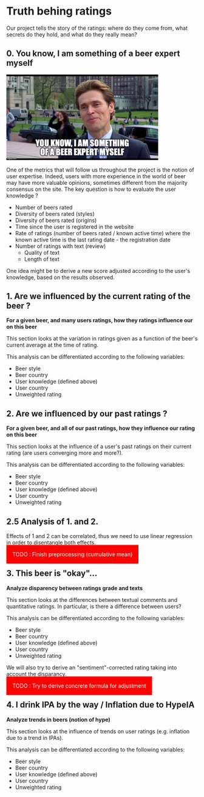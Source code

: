 # Truth behing ratings

Our project tells the story of the ratings: where do they come from, what secrets do they hold, and what do they really mean?

## 0. You know, I am something of a beer expert myself

<img src="src/utils/meme.jpg" width="400px"/>

One of the metrics that will follow us throughout the project is the notion of user expertise. Indeed, users with more experience in the world of beer may have more valuable opinions, sometimes different from the majority consensus on the site. The key question is how to evaluate the user knowledge ?

- Number of beers rated
- Diversity of beers rated (styles)
- Diversity of beers rated (origins)
- Time since the user is registered in the website
- Rate of ratings (number of beers rated / known active time) where the known active time is the last rating date - the registration date
- Number of ratings with text (review)
    - Quality of text
    - Length of text

One idea might be to derive a new score adjusted according to the user's knowledge, based on the results observed.

## 1. Are we influenced by the current rating of the beer ?

**For a given beer, and many users ratings, how they ratings influence our on this beer**

This section looks at the variation in ratings given as a function of the beer's current average at the time of rating.

This analysis can be differentiated according to the following variables:
- Beer style
- Beer country
- User knowledge (defined above)
- User country
- Unweighted rating

## 2. Are we influenced by our past ratings ?

**For a given beer, and all of our past ratings, how they influence our rating on this beer**

This section looks at the influence of a user's past ratings on their current rating (are users converging more and more?).

This analysis can be differentiated according to the following variables:
- Beer style
- Beer country
- User knowledge (defined above)
- User country
- Unweighted rating

## 2.5 Analysis of 1. and 2.

Effects of 1 and 2 can be correlated, thus we need to use linear regression in order to disentangle both effects.

<span style="background-color: red; color: white; padding: 1rem">TODO : Finish preprocessing (cumulative mean)</span>

## 3. This beer is "okay"...

**Analyze disparency between ratings grade and texts**

This section looks at the differences between textual comments and quantitative ratings. In particular, is there a difference between users?

This analysis can be differentiated according to the following variables:
- Beer style
- Beer country
- User knowledge (defined above)
- User country
- Unweighted rating

We will also try to derive an "sentiment"-corrected rating taking into account the disparancy.

<span style="background-color: red; color: white; padding: 1rem">TODO : Try to derive concrete formula for adjustment</span>


## 4. I drink IPA by the way / Inflation due to HypeIA

**Analyze trends in beers (notion of hype)**

This section looks at the influence of trends on user ratings (e.g. inflation due to a trend in IPAs).

This analysis can be differentiated according to the following variables:
- Beer style
- Beer country
- User knowledge (defined above)
- User country
- Unweighted rating
